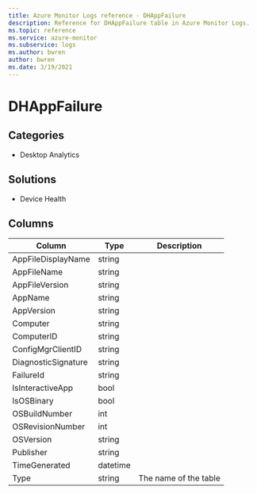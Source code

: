 ```yaml
---
title: Azure Monitor Logs reference - DHAppFailure
description: Reference for DHAppFailure table in Azure Monitor Logs.
ms.topic: reference
ms.service: azure-monitor
ms.subservice: logs
ms.author: bwren
author: bwren
ms.date: 3/19/2021
---
```


# DHAppFailure

 

## Categories

- Desktop Analytics
## Solutions

- Device Health




## Columns

|Column|Type|Description|
|---|---|---|
|AppFileDisplayName|string||
|AppFileName|string||
|AppFileVersion|string||
|AppName|string||
|AppVersion|string||
|Computer|string||
|ComputerID|string||
|ConfigMgrClientID|string||
|DiagnosticSignature|string||
|FailureId|string||
|IsInteractiveApp|bool||
|IsOSBinary|bool||
|OSBuildNumber|int||
|OSRevisionNumber|int||
|OSVersion|string||
|Publisher|string||
|TimeGenerated|datetime||
|Type|string|The name of the table|
